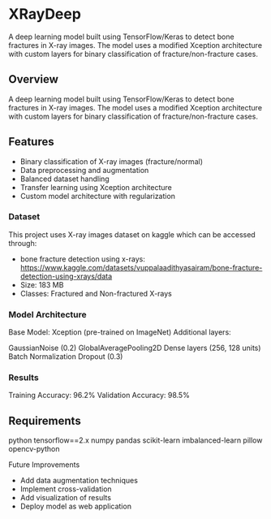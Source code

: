 # XRayDeep
A deep learning model built using TensorFlow/Keras to detect bone fractures in X-ray images. The model uses a modified Xception architecture with custom layers for binary classification of fracture/non-fracture cases.
## Overview
A deep learning model built using TensorFlow/Keras to detect bone fractures in X-ray images. The model uses a modified Xception architecture with custom layers for binary classification of fracture/non-fracture cases.

## Features
- Binary classification of X-ray images (fracture/normal)
- Data preprocessing and augmentation
- Balanced dataset handling
- Transfer learning using Xception architecture
- Custom model architecture with regularization

### Dataset
This project uses X-ray images dataset on kaggle which can be accessed through:
- bone fracture detection using x-rays: https://www.kaggle.com/datasets/vuppalaadithyasairam/bone-fracture-detection-using-xrays/data
- Size: 183 MB
- Classes: Fractured and Non-fractured X-rays

### Model Architecture

Base Model: Xception (pre-trained on ImageNet)
Additional layers:

GaussianNoise (0.2)
GlobalAveragePooling2D
Dense layers (256, 128 units)
Batch Normalization
Dropout (0.3)



### Results

Training Accuracy: 96.2%
Validation Accuracy: 98.5%

## Requirements
python
tensorflow==2.x
numpy
pandas
scikit-learn
imbalanced-learn
pillow
opencv-python



Future Improvements

- Add data augmentation techniques
- Implement cross-validation
- Add visualization of results
- Deploy model as web application
